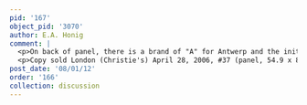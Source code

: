 ```yaml
---
pid: '167'
object_pid: '3070'
author: E.A. Honig
comment: |
  <p>On back of panel, there is a brand of "A" for Antwerp and the initials "MV" for Michiel Vriendt.</p>
  <p>Copy sold London (Christie's) April 28, 2006, #37 (panel, 54.9 x 81.2). Awful copy sold Berlin March 5, 1907, #71 (panel, 50 x 80). Really terrible variant sold Munich, May 12 1910 #5 (panel, 51.5 x 76.5); further copy of that variant sold Paris (Drouot, June 16, 1995), copper, 45 x 67.</p>
post_date: '08/01/12'
order: '166'
collection: discussion
---
```

